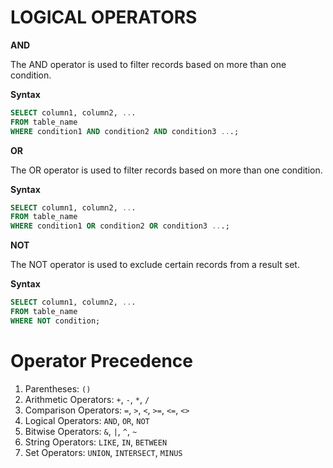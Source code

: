 # LOGICAL OPERATORS

__AND__

The AND operator is used to filter records based on more than one condition.

__Syntax__

```SQL
SELECT column1, column2, ...
FROM table_name
WHERE condition1 AND condition2 AND condition3 ...;
```

__OR__

The OR operator is used to filter records based on more than one condition.

__Syntax__

```SQL
SELECT column1, column2, ...
FROM table_name
WHERE condition1 OR condition2 OR condition3 ...;
```

__NOT__

The NOT operator is used to exclude certain records from a result set.

__Syntax__

```SQL
SELECT column1, column2, ...
FROM table_name
WHERE NOT condition;
```

# Operator Precedence

1. Parentheses: `()`
2. Arithmetic Operators: `+`, `-`, `*`, `/`
3. Comparison Operators: `=`, `>`, `<`, `>=`, `<=`, `<>`
4. Logical Operators: `AND`, `OR`, `NOT`
5. Bitwise Operators: `&`, `|`, `^`, `~`
6. String Operators: `LIKE`, `IN`, `BETWEEN`
7. Set Operators: `UNION`, `INTERSECT`, `MINUS`
